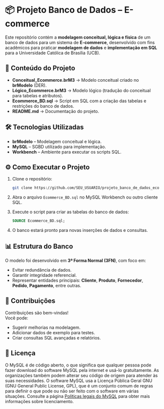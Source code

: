 # 📦 Projeto Banco de Dados – E-commerce

Este repositório contém a **modelagem conceitual, lógica e física** de um banco de dados para um sistema de **E-commerce**, desenvolvido com fins acadêmicos para praticar **modelagem de dados** e **implementação em SQL** para a Universidade Católica de Brasília (UCB).  

## 🚀 Conteúdo do Projeto  

- **Conceitual_Ecommerce.brM3** → Modelo conceitual criado no **brModelo** (DER).  
- **Lógico_Ecommerce.brM3** → Modelo lógico (tradução do conceitual para tabelas e atributos).  
- **Ecommerce_BD.sql** → Script em SQL com a criação das tabelas e restrições do banco de dados.  
- **README.md** → Documentação do projeto.  

## 🛠️ Tecnologias Utilizadas  

- **brModelo** – Modelagem conceitual e lógica.  
- **MySQL** – SGBD utilizado para implementação.  
- **Workbench** – Ambiente para executar os scripts SQL.  

## ⚙️ Como Executar o Projeto  

1. Clone o repositório:  
   ```bash
   git clone https://github.com/SEU_USUARIO/projeto_banco_de_dados_ecommerce.git
   ```

2. Abra o arquivo `Ecommerce_BD.sql` no MySQL Workbench ou outro cliente SQL.  

3. Execute o script para criar as tabelas do banco de dados:  
   ```sql
   SOURCE Ecommerce_BD.sql;
   ```

4. O banco estará pronto para novas inserções de dados e consultas.  

## 📊 Estrutura do Banco  

O modelo foi desenvolvido em **3ª Forma Normal (3FN)**, com foco em:  
- Evitar redundância de dados.  
- Garantir integridade referencial.  
- Representar entidades principais: **Cliente**, **Produto**, **Fornecedor**, **Pedido**, **Pagamento**, entre outras.   

## 🤝 Contribuições  

Contribuições são bem-vindas!  
Você pode:  
- Sugerir melhorias na modelagem.  
- Adicionar dados de exemplo para testes.  
- Criar consultas SQL avançadas e relatórios.  

## 📜 Licença  

O MySQL é de código aberto, o que significa que qualquer pessoa pode fazer download do software MySQL pela internet e usá-lo gratuitamente. As organizações também podem alterar seu código de origem para atender às suas necessidades. O software MySQL usa a Licença Pública Geral GNU (GNU General Public License, GPL), que é um conjunto comum de regras para definir o que pode ou não ser feito com o software em várias situações. Consulte a página [Políticas legais do MySQL](https://www.mysql.com/about/legal/) para obter mais informações sobre licenciamento.  
